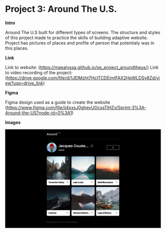 # Project 3: Around The U.S.

**Intro**
  
Around The U.S built for different types of screens. The structure and styles of this project made to practice the skills of building adaptive website. Project has pictures of places and profile of person that potentialy was in this places.
  
**Link**

Link to website: (https://maealyssa.github.io/se_project_aroundtheus/)
Link to video recording of the project: (https://drive.google.com/file/d/1JElMzht7HclTCDEjmlFAX2HpWLDSy8Zd/view?usp=drive_link)

**Figma** 
 
 Figma design used as a guide to create the website 
(https://www.figma.com/file/ii4xxsJ0ghevUOcssTlHZv/Sprint-3%3A-Around-the-US?node-id=0%3A1)  
  
**Images**  
  
![screenshot of website](/src/images/image.png)
